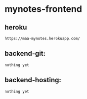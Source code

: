 # mynotes-frontend

## heroku
```
https://maa-mynotes.herokuapp.com/
```
## backend-git:
```
nothing yet
```
## backend-hosting:
```
nothing yet
```